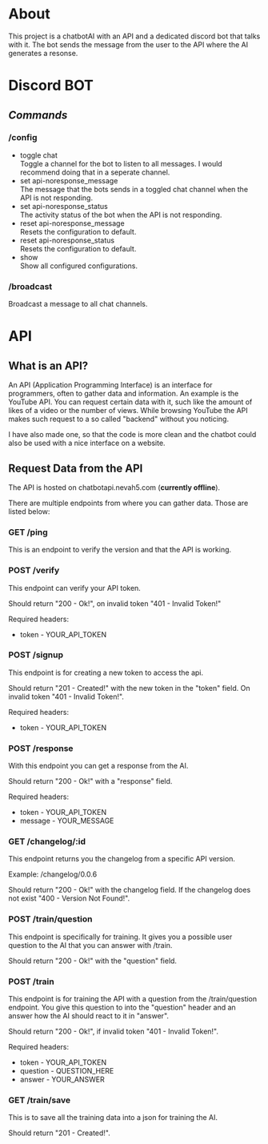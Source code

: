 # About

This project is a chatbotAI with an API and a dedicated discord bot that talks with it. The bot sends the message from the user to the API where the AI generates a resonse.

# Discord BOT

## **_Commands_**

### /config

- toggle chat<br>
  Toggle a channel for the bot to listen to all messages. I would recommend doing that in a seperate channel.
- set api-noresponse_message<br>
  The message that the bots sends in a toggled chat channel when the API is not responding.
- set api-noresponse_status<br>
  The activity status of the bot when the API is not responding.
- reset api-noresponse_message<br>
  Resets the configuration to default.
- reset api-noresponse_status<br>
  Resets the configuration to default.
- show<br>
  Show all configured configurations.

### /broadcast

Broadcast a message to all chat channels.

# API

## What is an API?

An API (Application Programming Interface) is an interface for programmers, often to gather data and information. An example is the YouTube API. You can request certain data with it, such like the amount of likes of a video or the number of views. While browsing YouTube the API makes such request to a so called "backend" without you noticing.

I have also made one, so that the code is more clean and the chatbot could also be used with a nice interface on a website.

## Request Data from the API

The API is hosted on chatbotapi.nevah5.com (**currently offline**).

There are multiple endpoints from where you can gather data. Those are listed below:

### GET /ping

This is an endpoint to verify the version and that the API is working.

### POST /verify

This endpoint can verify your API token.

Should return "200 - Ok!", on invalid token "401 - Invalid Token!"

Required headers:

- token - YOUR_API_TOKEN

### POST /signup

This endpoint is for creating a new token to access the api.

Should return "201 - Created!" with the new token in the "token" field. On invalid token "401 - Invalid Token!".

Required headers:

- token - YOUR_API_TOKEN

### POST /response

With this endpoint you can get a response from the AI.

Should return "200 - Ok!" with a "response" field.

Required headers:

- token - YOUR_API_TOKEN
- message - YOUR_MESSAGE

### GET /changelog/:id

This endpoint returns you the changelog from a specific API version.

Example: /changelog/0.0.6

Should return "200 - Ok!" with the changelog field. If the changelog does not exist "400 - Version Not Found!".

### POST /train/question

This endpoint is specifically for training. It gives you a possible user question to the AI that you can answer with /train.

Should return "200 - Ok!" with the "question" field.

### POST /train

This endpoint is for training the API with a question from the /train/question endpoint. You give this question to into the "question" header and an answer how the AI should react to it in "answer".

Should return "200 - Ok!", if invalid token "401 - Invalid Token!".

Required headers:

- token - YOUR_API_TOKEN
- question - QUESTION_HERE
- answer - YOUR_ANSWER

### GET /train/save

This is to save all the training data into a json for training the AI.

Should return "201 - Created!".
